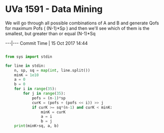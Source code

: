# UVa 1591 - Data Mining



We will go through all possible combinations of A and B and generate Qofs for maximum Pofs ( (N-1)*Sp )
and then we'll see which of them is the smallest, but greater than or equal (N-1)*Sq




---|---
Commit Time | 15 Oct 2017 14:44

```py

from sys import stdin

for line in stdin:
    n, sp, sq = map(int, line.split())
    minK = 1e10
    a = 0
    b = 0
    for i in range(35):
        for j in range(35):
            pofs = (n-1)*sp
            curK = (pofs + (pofs << i)) >> j
            if curK >= sq*(n-1) and curK < minK:
                minK = curK
                a = i
                b = j
    print(minK+sq, a, b)

```
